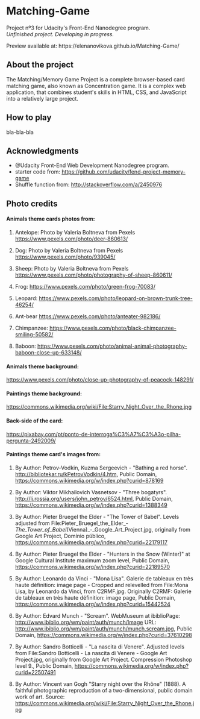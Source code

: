 # Matching-Game

Project nº3 for Udacity's Front-End Nanodegree program.
<br><i>Unfinished project. Developing in progress.</i>
<p>Preview available at: https://elenanovikova.github.io/Matching-Game/ </p>

## About the project

The Matching/Memory Game Project is a complete browser-based card matching game, also known as Concentration game. It is a complex web application, that combines student's skills in HTML, CSS, and JavaScript into a relatively large project.

## How to play

bla-bla-bla

## Acknowledgments

- @Udacity Front-End Web Development Nanodegree program.
- starter code from: https://github.com/udacity/fend-project-memory-game <br>
- Shuffle function from: http://stackoverflow.com/a/2450976

## Photo credits

#### Animals theme cards photos from:
1. Antelope: 
Photo by Valeria Boltneva from Pexels
https://www.pexels.com/photo/deer-860613/

2. Dog:
Photo by Valeria Boltneva from Pexels
https://www.pexels.com/photo/939045/

3. Sheep:
Photo by Valeria Boltneva from Pexels
https://www.pexels.com/photo/photography-of-sheep-860611/

4. Frog:
https://www.pexels.com/photo/green-frog-70083/

5. Leopard:
https://www.pexels.com/photo/leopard-on-brown-trunk-tree-46254/

6. Ant-bear
https://www.pexels.com/photo/anteater-982186/

7. Chimpanzee:
https://www.pexels.com/photo/black-chimpanzee-smiling-50582/

8. Baboon:
https://www.pexels.com/photo/animal-animal-photography-baboon-close-up-633148/

#### Animals theme background:
https://www.pexels.com/photo/close-up-photography-of-peacock-148291/

#### Paintings theme background:
https://commons.wikimedia.org/wiki/File:Starry_Night_Over_the_Rhone.jpg

#### Back-side of the card:
https://pixabay.com/pt/ponto-de-interroga%C3%A7%C3%A3o-pilha-pergunta-2492009/
<br>
#### Paintings theme card's images from:
1. By Author: Petrov-Vodkin, Kuzma Sergeevich - "Bathing a red horse". http://bibliotekar.ru/kPetrovVodkin/4.htm, Public Domain, https://commons.wikimedia.org/w/index.php?curid=878169

2. By Author: Viktor Mikhailovich Vasnetsov - "Three bogatyrs".
http://lj.rossia.org/users/john_petrov/6524.html, Public Domain, https://commons.wikimedia.org/w/index.php?curid=1388349

3. By Author: Pieter Bruegel the Elder - "The Tower of Babel". Levels adjusted from File:Pieter_Bruegel_the_Elder_-_The_Tower_of_Babel_(Vienna)_-_Google_Art_Project.jpg, originally from Google Art Project, Domínio público, https://commons.wikimedia.org/w/index.php?curid=22179117

4. By Author: Pieter Bruegel the Elder - "Hunters in the Snow (Winter)" at Google Cultural Institute maximum zoom level, Public Domain, https://commons.wikimedia.org/w/index.php?curid=22189570

5. By Author: Leonardo da Vinci - "Mona Lisa". Galerie de tableaux en très haute définition: image page - Cropped and relevelled from File:Mona Lisa, by Leonardo da Vinci, from C2RMF.jpg. Originally C2RMF: Galerie de tableaux en très haute définition: image page, Public Domain, https://commons.wikimedia.org/w/index.php?curid=15442524

6. By Author: Edvard Munch - "Scream". WebMuseum at ibiblioPage: http://www.ibiblio.org/wm/paint/auth/munch/Image URL: http://www.ibiblio.org/wm/paint/auth/munch/munch.scream.jpg, Public Domain, https://commons.wikimedia.org/w/index.php?curid=37610298

7. By Author: Sandro Botticelli - "La nascita di Venere". Adjusted levels from File:Sandro Botticelli - La nascita di Venere - Google Art Project.jpg, originally from Google Art Project. Compression Photoshop level 9., Public Domain, https://commons.wikimedia.org/w/index.php?curid=22507491

8. By Author: Vincent van Gogh "Starry night over the Rhône" (1888). A faithful photographic reproduction of a two-dimensional, public domain work of art. Source: https://commons.wikimedia.org/wiki/File:Starry_Night_Over_the_Rhone.jpg
